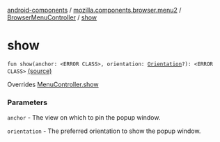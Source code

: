 [android-components](../../index.md) / [mozilla.components.browser.menu2](../index.md) / [BrowserMenuController](index.md) / [show](./show.md)

# show

`fun show(anchor: <ERROR CLASS>, orientation: `[`Orientation`](../../mozilla.components.concept.menu/-orientation/index.md)`?): <ERROR CLASS>` [(source)](https://github.com/mozilla-mobile/android-components/blob/master/components/browser/menu2/src/main/java/mozilla/components/browser/menu2/BrowserMenuController.kt#L42)

Overrides [MenuController.show](../../mozilla.components.concept.menu/-menu-controller/show.md)

### Parameters

`anchor` - The view on which to pin the popup window.

`orientation` - The preferred orientation to show the popup window.